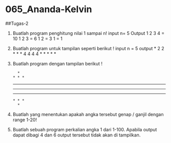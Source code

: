 # 065_Ananda-Kelvin
##Tugas-2

1. Buatlah program penghitung nilai 1 sampai n!
   input 
        n= 5
   Output
        1 2 3 4 = 10
        1 2 3 = 6
        1 2 = 3
        1 = 1
        
2. Buatlah program untuk tampilan seperti berikut !
   input
        n = 5
   output
        *
        2 2
        * * *
        4 4 4 4
        * * * * *
        
3. Buatlah program dengan tampilan berikut !

         *       
       * * * 
     * * * * * 
   * * * * * * *
     * * * * * 
       * * *
         *

4. Buatlah yang menentukan apakah angka tersebut genap / ganjil dengan range 1-20!

5. Buatlah sebuah program perkalian angka 1 dari 1-100. Apabila output dapat dibagi 4 dan 6 output tersebut tidak akan di tampilkan.
     
